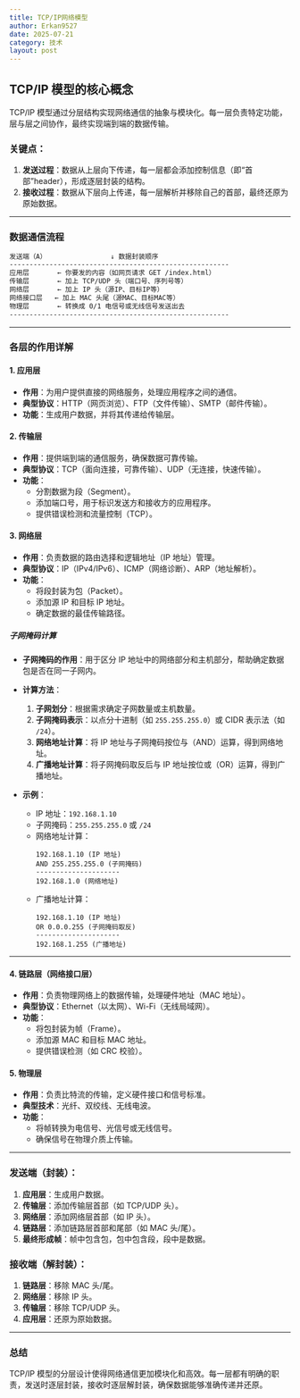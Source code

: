```yaml
---
title: TCP/IP网络模型
author: Erkan9527
date: 2025-07-21
category: 技术
layout: post
---
```


## TCP/IP 模型的核心概念

TCP/IP 模型通过分层结构实现网络通信的抽象与模块化。每一层负责特定功能，层与层之间协作，最终实现端到端的数据传输。

### 关键点：
1. **发送过程**：数据从上层向下传递，每一层都会添加控制信息（即“首部”header），形成逐层封装的结构。
2. **接收过程**：数据从下层向上传递，每一层解析并移除自己的首部，最终还原为原始数据。

---

### 数据通信流程

```markdown
发送端（A）                ↓ 数据封装顺序
-------------------------------------------------------
应用层       ← 你要发的内容（如网页请求 GET /index.html）
传输层       ← 加上 TCP/UDP 头（端口号、序列号等）
网络层       ← 加上 IP 头（源IP、目标IP等）
网络接口层   ← 加上 MAC 头尾（源MAC、目标MAC等）
物理层       ← 转换成 0/1 电信号或无线信号发送出去
-------------------------------------------------------

```

---

### 各层的作用详解

#### 1. 应用层
- **作用**：为用户提供直接的网络服务，处理应用程序之间的通信。
- **典型协议**：HTTP（网页浏览）、FTP（文件传输）、SMTP（邮件传输）。
- **功能**：生成用户数据，并将其传递给传输层。

#### 2. 传输层
- **作用**：提供端到端的通信服务，确保数据可靠传输。
- **典型协议**：TCP（面向连接，可靠传输）、UDP（无连接，快速传输）。
- **功能**：
  - 分割数据为段（Segment）。
  - 添加端口号，用于标识发送方和接收方的应用程序。
  - 提供错误检测和流量控制（TCP）。

#### 3. 网络层
- **作用**：负责数据的路由选择和逻辑地址（IP 地址）管理。
- **典型协议**：IP（IPv4/IPv6）、ICMP（网络诊断）、ARP（地址解析）。
- **功能**：
  - 将段封装为包（Packet）。
  - 添加源 IP 和目标 IP 地址。
  - 确定数据的最佳传输路径。

##### 子网掩码计算
- **子网掩码的作用**：用于区分 IP 地址中的网络部分和主机部分，帮助确定数据包是否在同一子网内。
- **计算方法**：
  1. **子网划分**：根据需求确定子网数量或主机数量。
  2. **子网掩码表示**：以点分十进制（如 `255.255.255.0`）或 CIDR 表示法（如 `/24`）。
  3. **网络地址计算**：将 IP 地址与子网掩码按位与（AND）运算，得到网络地址。
  4. **广播地址计算**：将子网掩码取反后与 IP 地址按位或（OR）运算，得到广播地址。

- **示例**：
  - IP 地址：`192.168.1.10`
  - 子网掩码：`255.255.255.0` 或 `/24`
  - 网络地址计算：
    ```
    192.168.1.10 (IP 地址)
    AND 255.255.255.0 (子网掩码)
    ---------------------
    192.168.1.0 (网络地址)
    ```
  - 广播地址计算：
    ```
    192.168.1.10 (IP 地址)
    OR 0.0.0.255 (子网掩码取反)
    ---------------------
    192.168.1.255 (广播地址)
    ```

---

#### 4. 链路层（网络接口层）
- **作用**：负责物理网络上的数据传输，处理硬件地址（MAC 地址）。
- **典型协议**：Ethernet（以太网）、Wi-Fi（无线局域网）。
- **功能**：
  - 将包封装为帧（Frame）。
  - 添加源 MAC 和目标 MAC 地址。
  - 提供错误检测（如 CRC 校验）。

#### 5. 物理层
- **作用**：负责比特流的传输，定义硬件接口和信号标准。
- **典型技术**：光纤、双绞线、无线电波。
- **功能**：
  - 将帧转换为电信号、光信号或无线信号。
  - 确保信号在物理介质上传输。

---

### 发送端（封装）：
1. **应用层**：生成用户数据。
2. **传输层**：添加传输层首部（如 TCP/UDP 头）。
3. **网络层**：添加网络层首部（如 IP 头）。
4. **链路层**：添加链路层首部和尾部（如 MAC 头/尾）。
5. **最终形成帧**：帧中包含包，包中包含段，段中是数据。

### 接收端（解封装）：
1. **链路层**：移除 MAC 头/尾。
2. **网络层**：移除 IP 头。
3. **传输层**：移除 TCP/UDP 头。
4. **应用层**：还原为原始数据。

---

### 总结
TCP/IP 模型的分层设计使得网络通信更加模块化和高效。每一层都有明确的职责，发送时逐层封装，接收时逐层解封装，确保数据能够准确传递并还原。

